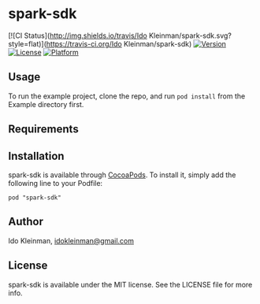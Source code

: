 # spark-sdk

[![CI Status](http://img.shields.io/travis/Ido Kleinman/spark-sdk.svg?style=flat)](https://travis-ci.org/Ido Kleinman/spark-sdk)
[![Version](https://img.shields.io/cocoapods/v/spark-sdk.svg?style=flat)](http://cocoadocs.org/docsets/spark-sdk)
[![License](https://img.shields.io/cocoapods/l/spark-sdk.svg?style=flat)](http://cocoadocs.org/docsets/spark-sdk)
[![Platform](https://img.shields.io/cocoapods/p/spark-sdk.svg?style=flat)](http://cocoadocs.org/docsets/spark-sdk)

## Usage

To run the example project, clone the repo, and run `pod install` from the Example directory first.

## Requirements

## Installation

spark-sdk is available through [CocoaPods](http://cocoapods.org). To install
it, simply add the following line to your Podfile:

    pod "spark-sdk"

## Author

Ido Kleinman, idokleinman@gmail.com

## License

spark-sdk is available under the MIT license. See the LICENSE file for more info.

